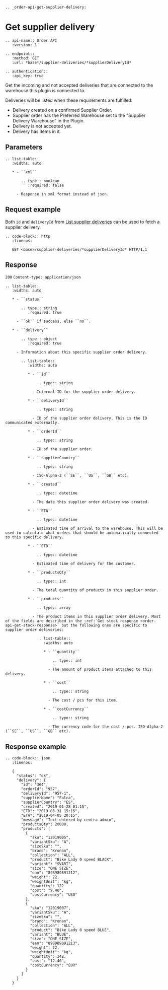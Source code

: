 ```eval_rst
.. _order-api-get-supplier-delivery:
```

# Get supplier delivery

```eval_rst
.. api-name:: Order API
   :version: 1

.. endpoint::
   :method: GET
   :url: *base*/supplier-deliveries/*supplierDeliveryId*

.. authentication::
   :api_key: true
```

Get the incoming and not accepted deliveries that are connected to the warehouse this plugin is connected to.

Deliveries will be listed when these requirements are fulfilled:

* Delivery created on a confirmed Supplier Order.
* Supplier order has the Preferred Warehouse set to the "Supplier Delivery Warehouse" in the Plugin.
* Delivery is not accepted yet.
* Delivery has items in it.

## Parameters

```eval_rst
.. list-table::
   :widths: auto

   * - ``xml``

       .. type:: boolean
          :required: false

     - Response in xml format instead of json.
```

## Request example

Both `id` and `deliveryId` from [List supplier deliveries](list-supplier-deliveries) can be used to fetch a supplier delivery.

```eval_rst
.. code-block:: http
   :linenos:

   GET <base>/supplier-deliveries/*supplierDeliveryId* HTTP/1.1

```

## Response

`200` `Content-type: application/json`

```eval_rst
.. list-table::
   :widths: auto

   * - ``status``

       .. type:: string
          :required: true

     - ``ok`` if success, else ``no``.

   * - ``delivery``

       .. type:: object
          :required: true

     - Information about this specific supplier order delivery.

       .. list-table::
          :widths: auto

          * - ``id``

              .. type:: string

            - Internal ID for the supplier order delivery.

          * - ``deliveryId``

              .. type:: string

            - ID of the supplier order delivery. This is the ID communicated externally.

          * - ``orderId``

              .. type:: string

            - ID of the supplier order.

          * - ``supplierCountry``

              .. type:: string

            - ISO-Alpha-2 (``SE``, ``US``, ``GB`` etc).

          * - ``created``

              .. type:: datetime

            - The date this supplier order delivery was created.

          * - ``ETA``

              .. type:: datetime

            - Estimated time of arrival to the warehouse. This will be used to calculate what orders that should be automatically connected to this specific delivery.

          * - ``ETD``

              .. type:: datetime

            - Estimated time of delivery for the customer.

          * - ``productsQty``

              .. type:: int

            - The total quantity of products in this supplier order.

          * - ``products``

              .. type:: array

            - The product items in this supplier order delivery. Most of the fields are described in the :ref:`Get stock response <order-api-get-stock-response>` but the following ones are specific to supplier order deliveries:

              .. list-table::
                 :widths: auto

                 * - ``quantity``

                     .. type:: int

                   - The amount of product items attached to this delivery.

                 * - ``cost``

                     .. type:: string

                   - The cost / pcs for this item.

                 * - ``costCurrency``

                     .. type:: string

                   - The currency code for the cost / pcs. ISO-Alpha-2 (``SE``, ``US``, ``GB`` etc).

```

## Response example

```eval_rst
.. code-block:: json
   :linenos:

   {
     "status": "ok",
     "delivery": {
       "id": "364",
       "orderId": "957",
       "deliveryId": "957-1",
       "supplierName": "Falca",
       "supplierCountry": "ES",
       "created": "2019-01-28 01:15",
       "ETD": "2019-03-31 15:15",
       "ETA": "2019-04-05 20:15",
       "message": "Text entered by centra admin",
       "productsQty": 20000,
       "products": [
         {
           "sku": "12019005",
           "variantSku": "A",
           "sizeSku": "",
           "brand": "Kronan",
           "collection": "ALL",
           "product": "Bike Lady 0 speed BLACK",
           "variant": "SVART",
           "size": "ONE SIZE",
           "ean": "898989891212",
           "weight": 22,
           "weightUnit": "kg",
           "quantity": 122
           "cost": "9.40",
           "costCurrency": "USD"
         },
         {
           "sku": "12019007",
           "variantSku": "A",
           "sizeSku": "",
           "brand": "Kronan",
           "collection": "ALL",
           "product": "Bike Lady 0 speed BLUE",
           "variant": "BLUE",
           "size": "ONE SIZE",
           "ean": "898989891213",
           "weight": 22,
           "weightUnit": "kg",
           "quantity": 342,
           "cost": "12.40",
           "costCurrency": "EUR"
         }
       ]
     }
   }
```
